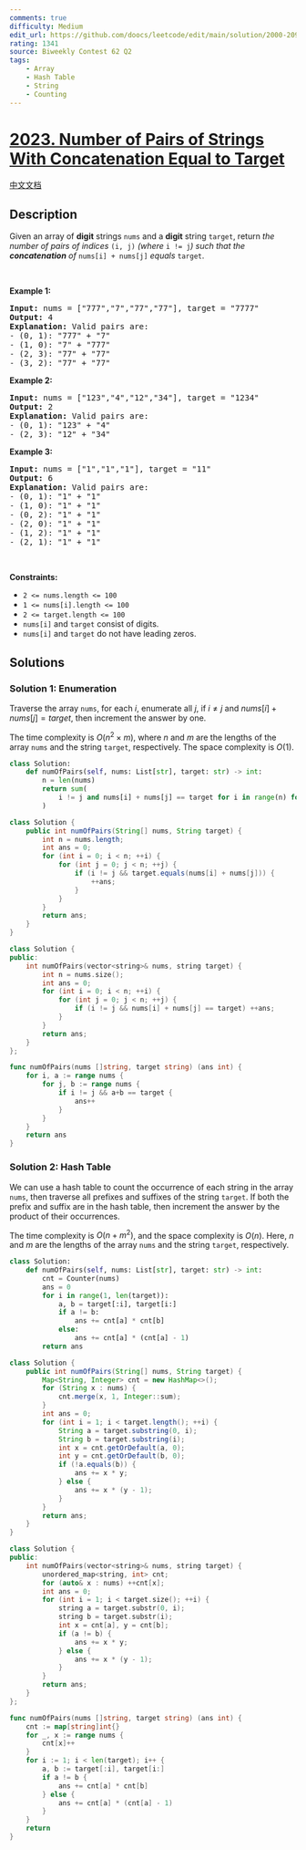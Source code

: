```yaml
---
comments: true
difficulty: Medium
edit_url: https://github.com/doocs/leetcode/edit/main/solution/2000-2099/2023.Number%20of%20Pairs%20of%20Strings%20With%20Concatenation%20Equal%20to%20Target/README_EN.md
rating: 1341
source: Biweekly Contest 62 Q2
tags:
    - Array
    - Hash Table
    - String
    - Counting
---
```


<!-- problem:start -->

# [2023. Number of Pairs of Strings With Concatenation Equal to Target](https://leetcode.com/problems/number-of-pairs-of-strings-with-concatenation-equal-to-target)

[中文文档](/solution/2000-2099/2023.Number%20of%20Pairs%20of%20Strings%20With%20Concatenation%20Equal%20to%20Target/README.md)

## Description

<p>Given an array of <strong>digit</strong> strings <code>nums</code> and a <strong>digit</strong> string <code>target</code>, return <em>the number of pairs of indices </em><code>(i, j)</code><em> (where </em><code>i != j</code><em>) such that the <strong>concatenation</strong> of </em><code>nums[i] + nums[j]</code><em> equals </em><code>target</code>.</p>

<p>&nbsp;</p>
<p><strong class="example">Example 1:</strong></p>

<pre>
<strong>Input:</strong> nums = [&quot;777&quot;,&quot;7&quot;,&quot;77&quot;,&quot;77&quot;], target = &quot;7777&quot;
<strong>Output:</strong> 4
<strong>Explanation:</strong> Valid pairs are:
- (0, 1): &quot;777&quot; + &quot;7&quot;
- (1, 0): &quot;7&quot; + &quot;777&quot;
- (2, 3): &quot;77&quot; + &quot;77&quot;
- (3, 2): &quot;77&quot; + &quot;77&quot;
</pre>

<p><strong class="example">Example 2:</strong></p>

<pre>
<strong>Input:</strong> nums = [&quot;123&quot;,&quot;4&quot;,&quot;12&quot;,&quot;34&quot;], target = &quot;1234&quot;
<strong>Output:</strong> 2
<strong>Explanation:</strong> Valid pairs are:
- (0, 1): &quot;123&quot; + &quot;4&quot;
- (2, 3): &quot;12&quot; + &quot;34&quot;
</pre>

<p><strong class="example">Example 3:</strong></p>

<pre>
<strong>Input:</strong> nums = [&quot;1&quot;,&quot;1&quot;,&quot;1&quot;], target = &quot;11&quot;
<strong>Output:</strong> 6
<strong>Explanation:</strong> Valid pairs are:
- (0, 1): &quot;1&quot; + &quot;1&quot;
- (1, 0): &quot;1&quot; + &quot;1&quot;
- (0, 2): &quot;1&quot; + &quot;1&quot;
- (2, 0): &quot;1&quot; + &quot;1&quot;
- (1, 2): &quot;1&quot; + &quot;1&quot;
- (2, 1): &quot;1&quot; + &quot;1&quot;
</pre>

<p>&nbsp;</p>
<p><strong>Constraints:</strong></p>

<ul>
	<li><code>2 &lt;= nums.length &lt;= 100</code></li>
	<li><code>1 &lt;= nums[i].length &lt;= 100</code></li>
	<li><code>2 &lt;= target.length &lt;= 100</code></li>
	<li><code>nums[i]</code> and <code>target</code> consist of digits.</li>
	<li><code>nums[i]</code> and <code>target</code> do not have leading zeros.</li>
</ul>

## Solutions

<!-- solution:start -->

### Solution 1: Enumeration

Traverse the array `nums`, for each $i$, enumerate all $j$, if $i \neq j$ and $nums[i] + nums[j] = target$, then increment the answer by one.

The time complexity is $O(n^2 \times m)$, where $n$ and $m$ are the lengths of the array `nums` and the string `target`, respectively. The space complexity is $O(1)$.

<!-- tabs:start -->

```python
class Solution:
    def numOfPairs(self, nums: List[str], target: str) -> int:
        n = len(nums)
        return sum(
            i != j and nums[i] + nums[j] == target for i in range(n) for j in range(n)
        )
```

```java
class Solution {
    public int numOfPairs(String[] nums, String target) {
        int n = nums.length;
        int ans = 0;
        for (int i = 0; i < n; ++i) {
            for (int j = 0; j < n; ++j) {
                if (i != j && target.equals(nums[i] + nums[j])) {
                    ++ans;
                }
            }
        }
        return ans;
    }
}
```

```cpp
class Solution {
public:
    int numOfPairs(vector<string>& nums, string target) {
        int n = nums.size();
        int ans = 0;
        for (int i = 0; i < n; ++i) {
            for (int j = 0; j < n; ++j) {
                if (i != j && nums[i] + nums[j] == target) ++ans;
            }
        }
        return ans;
    }
};
```

```go
func numOfPairs(nums []string, target string) (ans int) {
	for i, a := range nums {
		for j, b := range nums {
			if i != j && a+b == target {
				ans++
			}
		}
	}
	return ans
}
```

<!-- tabs:end -->

<!-- solution:end -->

<!-- solution:start -->

### Solution 2: Hash Table

We can use a hash table to count the occurrence of each string in the array `nums`, then traverse all prefixes and suffixes of the string `target`. If both the prefix and suffix are in the hash table, then increment the answer by the product of their occurrences.

The time complexity is $O(n + m^2)$, and the space complexity is $O(n)$. Here, $n$ and $m$ are the lengths of the array `nums` and the string `target`, respectively.

<!-- tabs:start -->

```python
class Solution:
    def numOfPairs(self, nums: List[str], target: str) -> int:
        cnt = Counter(nums)
        ans = 0
        for i in range(1, len(target)):
            a, b = target[:i], target[i:]
            if a != b:
                ans += cnt[a] * cnt[b]
            else:
                ans += cnt[a] * (cnt[a] - 1)
        return ans
```

```java
class Solution {
    public int numOfPairs(String[] nums, String target) {
        Map<String, Integer> cnt = new HashMap<>();
        for (String x : nums) {
            cnt.merge(x, 1, Integer::sum);
        }
        int ans = 0;
        for (int i = 1; i < target.length(); ++i) {
            String a = target.substring(0, i);
            String b = target.substring(i);
            int x = cnt.getOrDefault(a, 0);
            int y = cnt.getOrDefault(b, 0);
            if (!a.equals(b)) {
                ans += x * y;
            } else {
                ans += x * (y - 1);
            }
        }
        return ans;
    }
}
```

```cpp
class Solution {
public:
    int numOfPairs(vector<string>& nums, string target) {
        unordered_map<string, int> cnt;
        for (auto& x : nums) ++cnt[x];
        int ans = 0;
        for (int i = 1; i < target.size(); ++i) {
            string a = target.substr(0, i);
            string b = target.substr(i);
            int x = cnt[a], y = cnt[b];
            if (a != b) {
                ans += x * y;
            } else {
                ans += x * (y - 1);
            }
        }
        return ans;
    }
};
```

```go
func numOfPairs(nums []string, target string) (ans int) {
	cnt := map[string]int{}
	for _, x := range nums {
		cnt[x]++
	}
	for i := 1; i < len(target); i++ {
		a, b := target[:i], target[i:]
		if a != b {
			ans += cnt[a] * cnt[b]
		} else {
			ans += cnt[a] * (cnt[a] - 1)
		}
	}
	return
}
```

<!-- tabs:end -->

<!-- solution:end -->

<!-- problem:end -->
